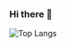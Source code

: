 ### Hi there 👋

![Top Langs](https://github-readme-stats.vercel.app/api/top-langs/?username=arjun-dureja&layout=compact&exclude_repo=WinHacks2020&theme=tokyonight)

<!--
**milansav/milansav** is a ✨ _special_ ✨ repository because its `README.md` (this file) appears on your GitHub profile.

Here are some ideas to get you started:

- 🔭 I’m currently working on ...
- 🌱 I’m currently learning ...
- 👯 I’m looking to collaborate on ...
- 🤔 I’m looking for help with ...
- 💬 Ask me about ...
- 📫 How to reach me: ...
- 😄 Pronouns: ...
- ⚡ Fun fact: ...
-->
